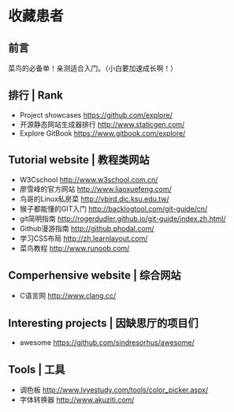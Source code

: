 # 收藏患者
## 前言
菜鸟的必备单！亲测适合入门。（小白要加速成长啊！）

## 排行 | Rank
- Project showcases https://github.com/explore/
- 开源静态网站生成器排行 http://www.staticgen.com/
- Explore GitBook https://www.gitbook.com/explore/

## Tutorial website | 教程类网站
- W3Cschool  http://www.w3school.com.cn/
- 廖雪峰的官方网站 http://www.liaoxuefeng.com/
- 鸟哥的Linux私房菜 http://vbird.dic.ksu.edu.tw/
- 猴子都能懂的GIT入门 http://backlogtool.com/git-guide/cn/
- git简明指南 http://rogerdudler.github.io/git-guide/index.zh.html/
- Github漫游指南 http://github.phodal.com/
- 学习CSS布局 http://zh.learnlayout.com/
- 菜鸟教程 http://www.runoob.com/

## Comperhensive website | 综合网站
- C语言网  http://www.clang.cc/

## Interesting projects | 因缺思厅的项目们
- awesome  https://github.com/sindresorhus/awesome/

## Tools | 工具
- 调色板 http://www.lvyestudy.com/tools/color_picker.aspx/
- 字体转换器 http://www.akuziti.com/
